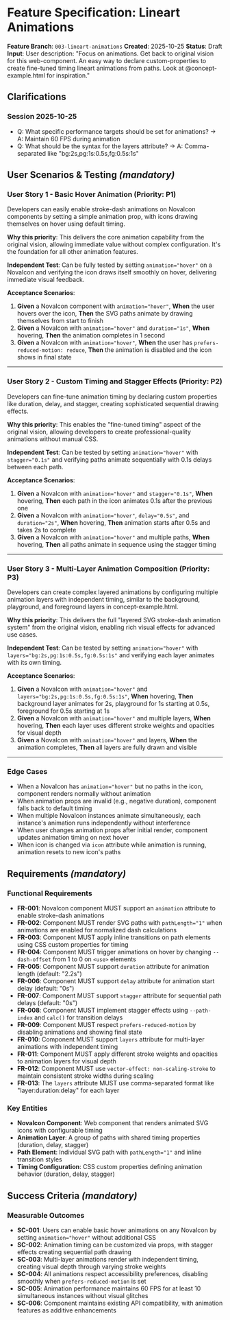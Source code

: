 # Feature Specification: Lineart Animations

**Feature Branch**: `003-lineart-animations`
**Created**: 2025-10-25
**Status**: Draft
**Input**: User description: "Focus on animations. Get back to original vision for this web-component.  An easy way to declare custom-properties to create fine-tuned timing lineart animations from paths.  Look at @concept-example.html for inspiration."

## Clarifications

### Session 2025-10-25

- Q: What specific performance targets should be set for animations? → A: Maintain 60 FPS during animation
- Q: What should be the syntax for the layers attribute? → A: Comma-separated like "bg:2s,pg:1s:0.5s,fg:0.5s:1s"

## User Scenarios & Testing *(mandatory)*

### User Story 1 - Basic Hover Animation (Priority: P1)

Developers can easily enable stroke-dash animations on NovaIcon components by setting a simple animation prop, with icons drawing themselves on hover using default timing.

**Why this priority**: This delivers the core animation capability from the original vision, allowing immediate value without complex configuration. It's the foundation for all other animation features.

**Independent Test**: Can be fully tested by setting `animation="hover"` on a NovaIcon and verifying the icon draws itself smoothly on hover, delivering immediate visual feedback.

**Acceptance Scenarios**:

1. **Given** a NovaIcon component with `animation="hover"`, **When** the user hovers over the icon, **Then** the SVG paths animate by drawing themselves from start to finish
2. **Given** a NovaIcon with `animation="hover"` and `duration="1s"`, **When** hovering, **Then** the animation completes in 1 second
3. **Given** a NovaIcon with `animation="hover"`, **When** the user has `prefers-reduced-motion: reduce`, **Then** the animation is disabled and the icon shows in final state

---

### User Story 2 - Custom Timing and Stagger Effects (Priority: P2)

Developers can fine-tune animation timing by declaring custom properties like duration, delay, and stagger, creating sophisticated sequential drawing effects.

**Why this priority**: This enables the "fine-tuned timing" aspect of the original vision, allowing developers to create professional-quality animations without manual CSS.

**Independent Test**: Can be tested by setting `animation="hover"` with `stagger="0.1s"` and verifying paths animate sequentially with 0.1s delays between each path.

**Acceptance Scenarios**:

1. **Given** a NovaIcon with `animation="hover"` and `stagger="0.1s"`, **When** hovering, **Then** each path in the icon animates 0.1s after the previous one
2. **Given** a NovaIcon with `animation="hover"`, `delay="0.5s"`, and `duration="2s"`, **When** hovering, **Then** animation starts after 0.5s and takes 2s to complete
3. **Given** a NovaIcon with `animation="hover"` and multiple paths, **When** hovering, **Then** all paths animate in sequence using the stagger timing

---

### User Story 3 - Multi-Layer Animation Composition (Priority: P3)

Developers can create complex layered animations by configuring multiple animation layers with independent timing, similar to the background, playground, and foreground layers in concept-example.html.

**Why this priority**: This delivers the full "layered SVG stroke-dash animation system" from the original vision, enabling rich visual effects for advanced use cases.

**Independent Test**: Can be tested by setting `animation="hover"` with `layers="bg:2s,pg:1s:0.5s,fg:0.5s:1s"` and verifying each layer animates with its own timing.

**Acceptance Scenarios**:

1. **Given** a NovaIcon with `animation="hover"` and `layers="bg:2s,pg:1s:0.5s,fg:0.5s:1s"`, **When** hovering, **Then** background layer animates for 2s, playground for 1s starting at 0.5s, foreground for 0.5s starting at 1s
2. **Given** a NovaIcon with `animation="hover"` and multiple layers, **When** hovering, **Then** each layer uses different stroke weights and opacities for visual depth
3. **Given** a NovaIcon with `animation="hover"` and layers, **When** the animation completes, **Then** all layers are fully drawn and visible

---

### Edge Cases

- When a NovaIcon has `animation="hover"` but no paths in the icon, component renders normally without animation
- When animation props are invalid (e.g., negative duration), component falls back to default timing
- When multiple NovaIcon instances animate simultaneously, each instance's animation runs independently without interference
- When user changes animation props after initial render, component updates animation timing on next hover
- When icon is changed via `icon` attribute while animation is running, animation resets to new icon's paths

## Requirements *(mandatory)*

### Functional Requirements

- **FR-001**: NovaIcon component MUST support an `animation` attribute to enable stroke-dash animations
- **FR-002**: Component MUST render SVG paths with `pathLength="1"` when animations are enabled for normalized dash calculations
- **FR-003**: Component MUST apply inline transitions on path elements using CSS custom properties for timing
- **FR-004**: Component MUST trigger animations on hover by changing `--dash-offset` from 1 to 0 on `<use>` elements
- **FR-005**: Component MUST support `duration` attribute for animation length (default: "2.2s")
- **FR-006**: Component MUST support `delay` attribute for animation start delay (default: "0s")
- **FR-007**: Component MUST support `stagger` attribute for sequential path delays (default: "0s")
- **FR-008**: Component MUST implement stagger effects using `--path-index` and `calc()` for transition delays
- **FR-009**: Component MUST respect `prefers-reduced-motion` by disabling animations and showing final state
- **FR-010**: Component MUST support `layers` attribute for multi-layer animations with independent timing
- **FR-011**: Component MUST apply different stroke weights and opacities to animation layers for visual depth
- **FR-012**: Component MUST use `vector-effect: non-scaling-stroke` to maintain consistent stroke widths during scaling
- **FR-013**: The `layers` attribute MUST use comma-separated format like "layer:duration:delay" for each layer

### Key Entities

- **NovaIcon Component**: Web component that renders animated SVG icons with configurable timing
- **Animation Layer**: A group of paths with shared timing properties (duration, delay, stagger)
- **Path Element**: Individual SVG path with `pathLength="1"` and inline transition styles
- **Timing Configuration**: CSS custom properties defining animation behavior (duration, delay, stagger)

## Success Criteria *(mandatory)*

### Measurable Outcomes

- **SC-001**: Users can enable basic hover animations on any NovaIcon by setting `animation="hover"` without additional CSS
- **SC-002**: Animation timing can be customized via props, with stagger effects creating sequential path drawing
- **SC-003**: Multi-layer animations render with independent timing, creating visual depth through varying stroke weights
- **SC-004**: All animations respect accessibility preferences, disabling smoothly when `prefers-reduced-motion` is set
- **SC-005**: Animation performance maintains 60 FPS for at least 10 simultaneous instances without visual glitches
- **SC-006**: Component maintains existing API compatibility, with animation features as additive enhancements
